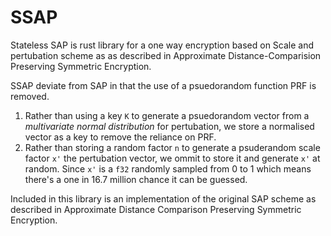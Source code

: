 # SSAP
Stateless SAP is rust library for a one way encryption based on Scale and pertubation scheme as as described in Approximate Distance-Comparision Preserving Symmetric Encryption. 

SSAP deviate from SAP in that the use of a psuedorandom function PRF is removed. 
1. Rather than using a key ``K`` to generate a psuedorandom vector from a *multivariate normal distribution* for pertubation, we store a normalised vector as a key to remove the reliance on PRF. 
1. Rather than storing a random factor ``n`` to generate a psuderandom scale factor ``x'`` the pertubation vector, we ommit to store it and generate ``x'`` at random. Since ``x'`` is a ``f32`` randomly sampled from 0 to 1 which means there's a one in 16.7 million chance it can be guessed. 

Included in this library is an implementation of the original SAP scheme as described in Approximate Distance Comparison Preserving Symmetric Encryption.